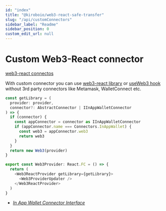 ```yaml
---
id: "index"
title: "@kiroboio/web3-react-safe-transfer"
slug: "/api/customConnectors"
sidebar_label: "Readme"
sidebar_position: 0
custom_edit_url: null
---
```


# Custom Web3-React connector

[web3-react connectos](https://github.com/NoahZinsmeister/web3-react/tree/v6/docs/connectors) 

With custom connector you can use [web3-react library](https://github.com/NoahZinsmeister/web3-react) or [useWeb3 hook](./hooks/modules#useweb3) without 3rd party connectors like Metamask, WalletConnect etc.

 ```typescript
 const getLibrary = (
   provider: provider,
   connector?: AbstractConnector | IInAppWalletConnector
 ) => {
   if (connector) {
     const appConnector = connector as IInAppWalletConnector
     if (appConnector.name === Connectors.InAppWallet) {
       const web3 = appConnector.web3
       return web3
     }
   }
   return new Web3(provider)
 }
 
 export const Web3Provider: React.FC = () => {
   return (
     <Web3ReactProvider getLibrary={getLibrary}>
       <Web3ProviderUpdater />
     </Web3ReactProvider>
   )
 }
 
 ```

- *<a href="./customConnectors/interfaces/IInAppWalletConnector">In App Wallet Connector Interface</a>*
